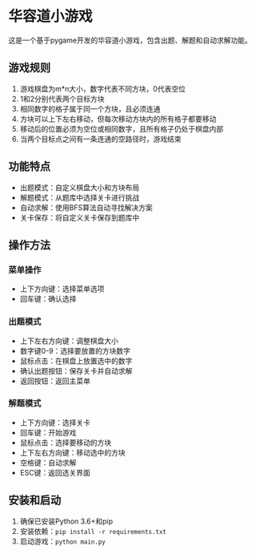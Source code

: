 # 华容道小游戏

这是一个基于pygame开发的华容道小游戏，包含出题、解题和自动求解功能。

## 游戏规则
1. 游戏棋盘为m*n大小，数字代表不同方块，0代表空位
2. 1和2分别代表两个目标方块
3. 相同数字的格子属于同一个方块，且必须连通
4. 方块可以上下左右移动，但每次移动方块内的所有格子都要移动
5. 移动后的位置必须为空位或相同数字，且所有格子仍处于棋盘内部
6. 当两个目标点之间有一条连通的空路径时，游戏结束

## 功能特点
- 出题模式：自定义棋盘大小和方块布局
- 解题模式：从题库中选择关卡进行挑战
- 自动求解：使用BFS算法自动寻找解决方案
- 关卡保存：将自定义关卡保存到题库中

## 操作方法
### 菜单操作
- 上下方向键：选择菜单选项
- 回车键：确认选择

### 出题模式
- 上下左右方向键：调整棋盘大小
- 数字键0-9：选择要放置的方块数字
- 鼠标点击：在棋盘上放置选中的数字
- 确认出题按钮：保存关卡并自动求解
- 返回按钮：返回主菜单

### 解题模式
- 上下方向键：选择关卡
- 回车键：开始游戏
- 鼠标点击：选择要移动的方块
- 上下左右方向键：移动选中的方块
- 空格键：自动求解
- ESC键：返回选关界面

## 安装和启动
1. 确保已安装Python 3.6+和pip
2. 安装依赖：`pip install -r requirements.txt`
3. 启动游戏：`python main.py`
